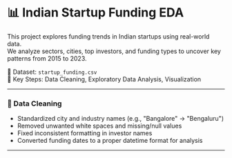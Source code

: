 # 📊 Indian Startup Funding EDA

This project explores funding trends in Indian startups using real-world data.  
We analyze sectors, cities, top investors, and funding types to uncover key patterns from 2015 to 2023.

📁 Dataset: `startup_funding.csv`  
🧼 Key Steps: Data Cleaning, Exploratory Data Analysis, Visualization  

---
### 🔧 Data Cleaning

- Standardized city and industry names (e.g., "Bangalore" → "Bengaluru")
- Removed unwanted white spaces and missing/null values
- Fixed inconsistent formatting in investor names
- Converted funding dates to a proper datetime format for analysis

---
